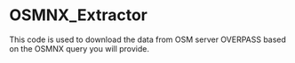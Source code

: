 # OSMNX_Extractor
 This code is used to download the data from OSM server OVERPASS based on the OSMNX query you will provide. 
